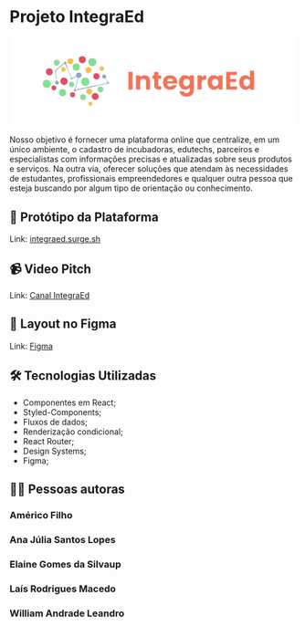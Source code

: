 # Projeto IntegraEd

![logo-pokemon](./src/assets/logo2.png)

Nosso objetivo é fornecer uma plataforma online que centralize, em um único ambiente, o cadastro de incubadoras, edutechs, parceiros e especialistas com informações precisas e atualizadas sobre seus produtos e serviços. Na outra via, oferecer soluções que atendam às necessidades de estudantes, profissionais empreendedores e qualquer outra pessoa que esteja buscando por algum tipo de orientação ou conhecimento. 

## 🚧 Protótipo da Plataforma
Link: [integraed.surge.sh](https://integraed.surge.sh)

## 📹 Video Pitch
Link: [Canal IntegraEd](https://www.youtube.com/watch?v=QouVa8CWONA)

## 🧩 Layout no Figma
Link: [Figma](https://www.figma.com/file/E7oiT2AaKbAQnDVFWvc2SI/HackRio?node-id=0-1&t=cQGu1di1GROT4Afm-0)


## 🛠 Tecnologias Utilizadas

- Componentes em React;
- Styled-Components; 
- Fluxos de dados; 
- Renderização condicional;
- React Router;
- Design Systems;
- Figma;


## 👩‍💻 Pessoas autoras

### Américo Filho
### Ana Júlia Santos Lopes 
### Elaine Gomes da Silvaup
### Laís Rodrigues Macedo
### William Andrade Leandro